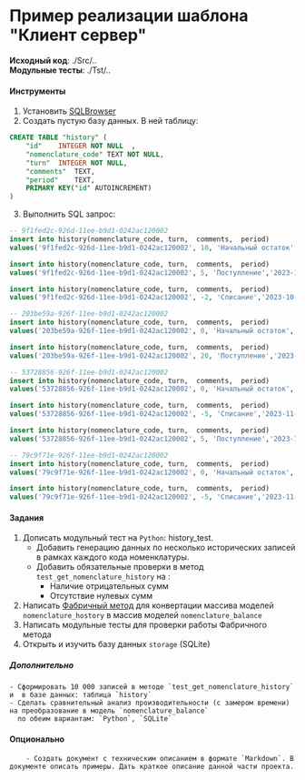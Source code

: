 # Пример реализации шаблона "Клиент сервер"

**Исходный код**: ./Src/.. <br>
**Модульные тесты**: ./Tst/..

#### Инструменты
1. Установить [SQLBrowser](https://sqlitebrowser.org/)
2. Создать пустую базу данных. В ней таблицу:
```sql
CREATE TABLE "history" (
	"id"	INTEGER NOT NULL  ,
	"nomenclature_code"	TEXT NOT NULL,
	"turn"	INTEGER NOT NULL,
	"comments"	TEXT,
	"period"	TEXT,
	PRIMARY KEY("id" AUTOINCREMENT)
)
```
3. Выполнить SQL запрос:
```sql
-- 9f1fed2c-926d-11ee-b9d1-0242ac120002
insert into history(nomenclature_code, turn,  comments,  period)
values('9f1fed2c-926d-11ee-b9d1-0242ac120002', 10, 'Начальный остаток','2023-10-01 00:00');

insert into history(nomenclature_code, turn,  comments,  period)
values('9f1fed2c-926d-11ee-b9d1-0242ac120002', 5, 'Поступление','2023-10-02 00:00');

insert into history(nomenclature_code, turn,  comments,  period)
values('9f1fed2c-926d-11ee-b9d1-0242ac120002', -2, 'Списание','2023-10-03 10:00');

-- 203be59a-926f-11ee-b9d1-0242ac120002
insert into history(nomenclature_code, turn,  comments,  period)
values('203be59a-926f-11ee-b9d1-0242ac120002', 0, 'Начальный остаток','2023-10-01 00:00');

insert into history(nomenclature_code, turn,  comments,  period)
values('203be59a-926f-11ee-b9d1-0242ac120002', 20, 'Поступление','2023-11-02 15:00');

-- 53728856-926f-11ee-b9d1-0242ac120002
insert into history(nomenclature_code, turn,  comments,  period)
values('53728856-926f-11ee-b9d1-0242ac120002', 0, 'Начальный остаток','2023-10-01 00:00');

insert into history(nomenclature_code, turn,  comments,  period)
values('53728856-926f-11ee-b9d1-0242ac120002', -5, 'Списание','2023-11-02 15:00');

insert into history(nomenclature_code, turn,  comments,  period)
values('53728856-926f-11ee-b9d1-0242ac120002', 5, 'Поступление','2023-11-02 15:00');

-- 79c9f71e-926f-11ee-b9d1-0242ac120002
insert into history(nomenclature_code, turn,  comments,  period)
values('79c9f71e-926f-11ee-b9d1-0242ac120002', 0, 'Начальный остаток','2023-10-01 00:00');

insert into history(nomenclature_code, turn,  comments,  period)
values('79c9f71e-926f-11ee-b9d1-0242ac120002', -5, 'Списание','2023-11-02 15:00');
```
 


#### Задания
1. Дописать модульный тест на `Python`: history_test. 
	- Добавить генерацию данных по несколько исторических записей в рамках каждого кода номенклатуры.
	- Добавить обязательные проверки в метод `test_get_nomenclature_history` на :
		- Наличие отрицательных сумм
		- Отсутствие нулевых сумм 
2. Написать [Фабричный метод](https://github.com/VolovikovAlexander/Patterns/tree/main/Step4) для конвертации массива моделей `nomenclature_hostory` в массив моделей `nomenclature_balance`
3. Написать модульные тесты для проверки работы Фабричного метода
4. Открыть и изучить базу данных `storage` (SQLite)

##### Дополнительно
	- Сформировать 10 000 записей в методе `test_get_nomenclature_history` и  в базе данных: таблица `history`	
	- Сделать сравнительный анализ производительности (с замером времени) на преобразование в модель `nomenclature_balance`
	  по обеим вариантам: `Python`, `SQLite`


#### Опционально
        - Создать документ с техническим описанием в формате `Markdown`. В документе описать примеры. Дать краткое описание данной части проекта. 

